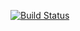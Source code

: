 [![Build Status](https://travis-ci.org/Busisile-Zilwa2601/greetings-webapp.svg?branch=master)](https://travis-ci.org/Busisile-Zilwa2601/greetings-webapp)
